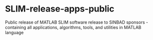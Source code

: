 # SLIM-release-apps-public
Public release of MATLAB SLIM software release to SINBAD sponsors - containing all applications, algorithms, tools, and utilities in MATLAB language
